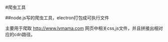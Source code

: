 #爬虫工具

##node.js写的爬虫工具，electron打包成可执行文件

主要用于爬取 http://www.lvmama.com 网页中相关css,js文件，并且拼接出相对应的cdn路径。

